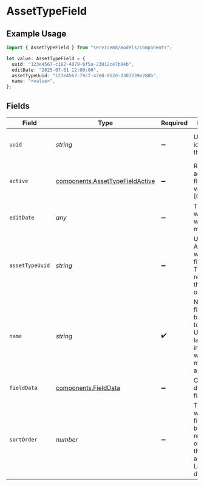 # AssetTypeField

## Example Usage

```typescript
import { AssetTypeField } from "servicem8/models/components";

let value: AssetTypeField = {
  uuid: "123e4567-c162-4079-bf5a-23012ce7b04b",
  editDate: "2025-07-01 12:00:00",
  assetTypeUuid: "123e4567-79cf-47e8-952d-2301239e288b",
  name: "<value>",
};
```

## Fields

| Field                                                                                                                          | Type                                                                                                                           | Required                                                                                                                       | Description                                                                                                                    | Example                                                                                                                        |
| ------------------------------------------------------------------------------------------------------------------------------ | ------------------------------------------------------------------------------------------------------------------------------ | ------------------------------------------------------------------------------------------------------------------------------ | ------------------------------------------------------------------------------------------------------------------------------ | ------------------------------------------------------------------------------------------------------------------------------ |
| `uuid`                                                                                                                         | *string*                                                                                                                       | :heavy_minus_sign:                                                                                                             | Unique identifier for this record                                                                                              | 123e4567-c162-4079-bf5a-23012ce7b04b                                                                                           |
| `active`                                                                                                                       | [components.AssetTypeFieldActive](../../models/components/assettypefieldactive.md)                                             | :heavy_minus_sign:                                                                                                             | Record active/deleted flag.  Valid values are [0,1]                                                                            |                                                                                                                                |
| `editDate`                                                                                                                     | *any*                                                                                                                          | :heavy_minus_sign:                                                                                                             | Timestamp at which record was last modified                                                                                    | 2025-07-01 12:00:00                                                                                                            |
| `assetTypeUuid`                                                                                                                | *string*                                                                                                                       | :heavy_minus_sign:                                                                                                             | UUID of the Asset Type to which this field belongs. This field is read-only in the API. (Read only)                            | 123e4567-79cf-47e8-952d-2301239e288b                                                                                           |
| `name`                                                                                                                         | *string*                                                                                                                       | :heavy_check_mark:                                                                                                             | Name of the field that will be displayed to users. Used as a label for the input field when managing assets.                   |                                                                                                                                |
| `fieldData`                                                                                                                    | [components.FieldData](../../models/components/fielddata.md)                                                                   | :heavy_minus_sign:                                                                                                             | Configuration data for the field                                                                                               |                                                                                                                                |
| `sortOrder`                                                                                                                    | *number*                                                                                                                       | :heavy_minus_sign:                                                                                                             | The order in which this field should be displayed relative to other fields of the same asset type. Lower values display first. |                                                                                                                                |